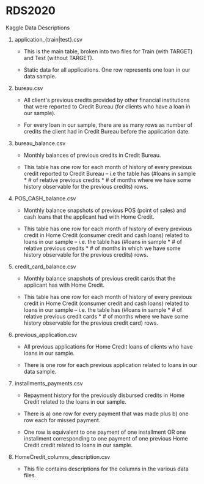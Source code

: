 # RDS2020
Kaggle Data Descriptions

1. application_{train|test}.csv

	- This is the main table, broken into two files for Train (with TARGET) and Test (without TARGET).
	
	- Static data for all applications. One row represents one loan in our data sample.

2. bureau.csv

	- All client's previous credits provided by other financial institutions that were reported to Credit Bureau (for clients who have a loan in our sample).

	- For every loan in our sample, there are as many rows as number of credits the client had in Credit Bureau before the application date.

3. bureau_balance.csv

	- Monthly balances of previous credits in Credit Bureau.

	- This table has one row for each month of history of every previous credit reported to Credit Bureau – i.e the table has (#loans in sample * # of relative previous credits * # of months where we have some history observable for the previous credits) rows.

4. POS_CASH_balance.csv

	- Monthly balance snapshots of previous POS (point of sales) and cash loans that the applicant had with Home Credit.

	- This table has one row for each month of history of every previous credit in Home Credit (consumer credit and cash loans) related to loans in our sample – i.e. the table has (#loans in sample * # of relative previous credits * # of months in which we have some history observable for the previous credits) rows.

5. credit_card_balance.csv

	- Monthly balance snapshots of previous credit cards that the applicant has with Home Credit.

	- This table has one row for each month of history of every previous credit in Home Credit (consumer credit and cash loans) related to loans in our sample – i.e. the table has (#loans in sample * # of relative previous credit cards * # of months where we have some history observable for the previous credit card) rows.

6. previous_application.csv

	- All previous applications for Home Credit loans of clients who have loans in our sample.

	- There is one row for each previous application related to loans in our data sample.

7. installments_payments.csv

	- Repayment history for the previously disbursed credits in Home Credit related to the loans in our sample.

	- There is a) one row for every payment that was made plus b) one row each for missed payment.

	- One row is equivalent to one payment of one installment OR one installment corresponding to one payment of one previous Home Credit credit related to loans in our sample.

8. HomeCredit_columns_description.csv

	- This file contains descriptions for the columns in the various data files.
